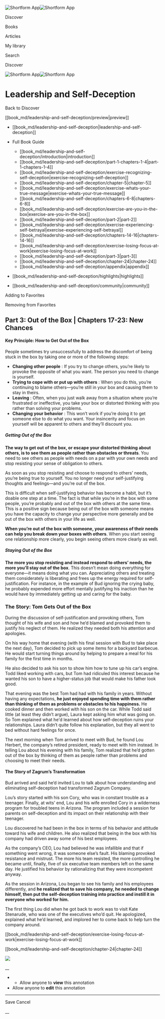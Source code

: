 ![Shortform App](/img/logo.36a2399e.svg)![Shortform App](/img/logo-dark.70c1b072.svg)

Discover

Books

Articles

My library

Search

Discover

![Shortform App](/img/logo.36a2399e.svg)![Shortform App](/img/logo-dark.70c1b072.svg)

# Leadership and Self-Deception

Back to Discover

[[book_md/leadership-and-self-deception/preview|preview]]

  * [[book_md/leadership-and-self-deception|leadership-and-self-deception]]
  * Full Book Guide

    * [[book_md/leadership-and-self-deception/introduction|introduction]]
    * [[book_md/leadership-and-self-deception/part-1-chapters-1-4|part-1-chapters-1-4]]
    * [[book_md/leadership-and-self-deception/exercise-recognizing-self-deception|exercise-recognizing-self-deception]]
    * [[book_md/leadership-and-self-deception/chapter-5|chapter-5]]
    * [[book_md/leadership-and-self-deception/exercise-whats-your-true-message|exercise-whats-your-true-message]]
    * [[book_md/leadership-and-self-deception/chapters-6-8|chapters-6-8]]
    * [[book_md/leadership-and-self-deception/exercise-are-you-in-the-box|exercise-are-you-in-the-box]]
    * [[book_md/leadership-and-self-deception/part-2|part-2]]
    * [[book_md/leadership-and-self-deception/exercise-experiencing-self-betrayal|exercise-experiencing-self-betrayal]]
    * [[book_md/leadership-and-self-deception/chapters-14-16|chapters-14-16]]
    * [[book_md/leadership-and-self-deception/exercise-losing-focus-at-work|exercise-losing-focus-at-work]]
    * [[book_md/leadership-and-self-deception/part-3|part-3]]
    * [[book_md/leadership-and-self-deception/chapter-24|chapter-24]]
    * [[book_md/leadership-and-self-deception/appendix|appendix]]
  * [[book_md/leadership-and-self-deception/highlights|highlights]]
  * [[book_md/leadership-and-self-deception/community|community]]



Adding to Favorites 

Removing from Favorites 

## Part 3: Out of the Box | Chapters 17-23: New Chances

#### Key Principle: How to Get Out of the Box

People sometimes try unsuccessfully to address the discomfort of being stuck in the box by taking one or more of the following steps:

  * **Changing other people** : If you try to change others, you’re likely to provoke the opposite of what you want. The person you need to change is yourself. 
  * **Trying to cope with or put up with others** : When you do this, you’re continuing to blame others—you’re still in your box and causing them to stay in theirs.
  * **Leaving** : Often, when you just walk away from a situation where you’re frustrated or ineffective, you take your box or distorted thinking with you rather than solving your problems.
  * **Changing your behavior** : This won’t work if you’re doing it to get someone else to do what you want. Your insincerity and focus on yourself will be apparent to others and they’ll discount you.



##### Getting Out of the Box

**The way to get out of the box, or escape your distorted thinking about others, is to see them as people rather than obstacles or threats**. You need to see others as people with needs on a par with your own needs and stop resisting your sense of obligation to others.

As soon as you stop resisting and choose to respond to others’ needs, you’re being true to yourself. You no longer need your self-justifying thoughts and feelings—and you’re out of the box.

This is difficult when self-justifying behavior has become a habit, but it’s doable one step at a time. The fact is that while you’re in the box with some people, you’re probably and out of the box with others at the same time. This is a positive sign because being out of the box with someone means you have the capacity to change your perspective more generally and be out of the box with others in your life as well.

**When you’re out of the box with someone, your awareness of their needs can help you break down your boxes with others**. When you start seeing one relationship more clearly, you begin seeing others more clearly as well.

##### Staying Out of the Box

**The more you stop resisting and instead respond to others’ needs, the more you’ll stay out of the box**. This doesn’t mean doing everything for everyone—it means doing what you can. Appreciating others and treating them considerately is liberating and frees up the energy required for self-justification. For instance, in the example of Bud ignoring the crying baby, he probably expended more effort mentally justifying his inaction than he would have by immediately getting up and caring for the baby.

### The Story: Tom Gets Out of the Box

During the discussion of self-justification and provoking others, Tom thought of his wife and son and how he’d blamed and provoked them to justify his neglect of them. He realized they needed both his attention and apologies.

On his way home that evening (with his final session with Bud to take place the next day), Tom decided to pick up some items for a backyard barbecue. He would start turning things around by helping to prepare a meal for his family for the first time in months.

He also decided to ask his son to show him how to tune up his car’s engine. Todd liked working with cars, but Tom had ridiculed this interest because he wanted his son to have a higher-status job that would make his father look good.

That evening was the best Tom had had with his family in years. Without having any expectations, **he just enjoyed spending time with them rather than thinking of them as problems or obstacles to his happiness.** He cooked dinner and then worked with his son on the car. While Todd said little (at least they didn’t argue), Laura kept asking him what was going on. So Tom explained what he'd learned about how self-deception ruins your relationships. Laura didn’t quite follow his explanation, but they all went to bed without hard feelings for once.

The next morning when Tom arrived to meet with Bud, he found Lou Herbert, the company’s retired president, ready to meet with him instead. In telling Lou about his evening with his family, Tom realized that he’d gotten out of the box by thinking of them as people rather than problems and choosing to meet their needs.

#### The Story of Zagrum’s Transformation

Bud arrived and said he’d invited Lou to talk about how understanding and eliminating self-deception had transformed Zagrum Company.

Lou’s story started with his son Cory, who was in constant trouble as a teenager. Finally, at wits’ end, Lou and his wife enrolled Cory in a wilderness program for troubled teens in Arizona. The program included a session for parents on self-deception and its impact on their relationship with their teenager.

Lou discovered he had been in the box in terms of his behavior and attitude toward his wife and children. He also realized that being in the box with his company had driven away some of his best employees.

As the company’s CEO, Lou had believed he was infallible and that if something went wrong, it was someone else’s fault. His blaming provoked resistance and mistrust. The more his team resisted, the more controlling he became until, finally, five of six executive team members left on the same day. He justified his behavior by rationalizing that they were incompetent anyway.

As the session in Arizona, Lou began to see his family and his employees differently, and **he realized that to save his company, he needed to change himself, then put the self-deception training into practice and instill it in everyone who worked for him.**

The first thing Lou did when he got back to work was to visit Kate Stenarude, who was one of the executives who’d quit. He apologized, explained what he’d learned, and implored her to come back to help turn the company around.

[[book_md/leadership-and-self-deception/exercise-losing-focus-at-work|exercise-losing-focus-at-work]]

[[book_md/leadership-and-self-deception/chapter-24|chapter-24]]

![](https://bat.bing.com/action/0?ti=56018282&Ver=2&mid=e0e48bba-a4fc-4682-bfc2-875e1b852b2b&sid=49fff5b0636c11eeb9c611038afc8668&vid=4a005010636c11ee80c703d4c4a7acd5&vids=0&msclkid=N&pi=0&lg=en-US&sw=800&sh=600&sc=24&nwd=1&tl=Shortform%20%7C%20Book&p=https%3A%2F%2Fwww.shortform.com%2Fapp%2Fbook%2Fleadership-and-self-deception%2Fpart-3&r=&lt=431&evt=pageLoad&sv=1&rn=647044)

__

  *   * Allow anyone to **view** this annotation
  * Allow anyone to **edit** this annotation



* * *

Save Cancel

__




